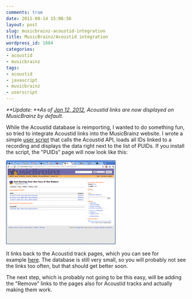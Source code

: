 ```yaml
---
comments: true
date: 2011-08-14 15:06:56
layout: post
slug: musicbrainz-acoustid-integration
title: MusicBrainz/Acoustid integration
wordpress_id: 1604
categories:
- acoustid
- musicbrainz
tags:
- acoustid
- javascript
- musicbrainz
- userscript
---
```


_**Update: **As of [Jan 12, 2012](http://blog.musicbrainz.org/?p=1244), Acoustid links are now displayed on MusicBrainz by default._

While the Acoustid database is reimporting, I wanted to do something fun, so tried to integrate Acoustid links into the MusicBrainz website. I wrote a simple [user script](http://userscripts.org/scripts/show/110183) that calls the Acoustid API, loads all IDs linked to a recording and displays the data right next to the list of PUIDs. If you install the script, the "PUIDs" page will now look like this:

[![](/uploads/mbacoustid-mb-300x230.png)](/uploads/mbacoustid-mb.png)

It links back to the Acoustid track pages, which you can see for example [here](http://acoustid.org/track/c149da2b-91fb-4253-80fe-c9645fe8e92f). The database is still very small, so you will probably not see the links too often, but that should get better soon.

The next step, which is probably not going to be this easy, will be adding the "Remove" links to the pages also for Acoustid tracks and actually making them work.
